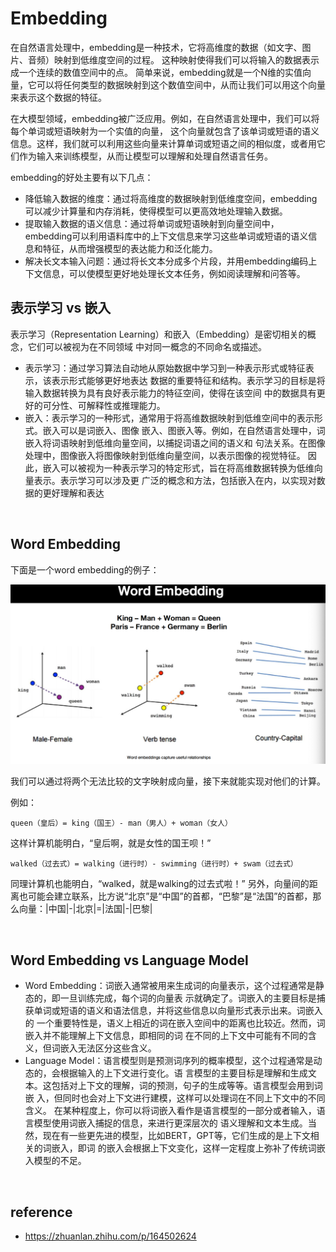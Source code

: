 # Embedding
在自然语言处理中，embedding是一种技术，它将高维度的数据（如文字、图片、音频）映射到低维度空间的过程。
这种映射使得我们可以将输入的数据表示成一个连续的数值空间中的点。
简单来说，embedding就是一个N维的实值向量，它可以将任何类型的数据映射到这个数值空间中，从而让我们可以用这个向量来表示这个数据的特征。

在大模型领域，embedding被广泛应用。例如，在自然语言处理中，我们可以将每个单词或短语映射为一个实值的向量，
这个向量就包含了该单词或短语的语义信息。这样，我们就可以利用这些向量来计算单词或短语之间的相似度，或者用它们作为输入来训练模型，从而让模型可以理解和处理自然语言任务。

embedding的好处主要有以下几点：
- 降低输入数据的维度：通过将高维度的数据映射到低维度空间，embedding可以减少计算量和内存消耗，使得模型可以更高效地处理输入数据。
- 提取输入数据的语义信息：通过将单词或短语映射到向量空间中，embedding可以利用语料库中的上下文信息来学习这些单词或短语的语义信息和特征，从而增强模型的表达能力和泛化能力。
- 解决长文本输入问题：通过将长文本分成多个片段，并用embedding编码上下文信息，可以使模型更好地处理长文本任务，例如阅读理解和问答等。


## 表示学习 vs 嵌入
表示学习（Representation Learning）和嵌入（Embedding）是密切相关的概念，它们可以被视为在不同领域
中对同一概念的不同命名或描述。
- 表示学习：通过学习算法自动地从原始数据中学习到一种表示形式或特征表示，该表示形式能够更好地表达
数据的重要特征和结构。表示学习的目标是将输入数据转换为具有良好表示能力的特征空间，使得在该空间
中的数据具有更好的可分性、可解释性或推理能力。
- 嵌入：表示学习的一种形式，通常用于将高维数据映射到低维空间中的表示形式。嵌入可以是词嵌入、图像
嵌入、图嵌入等。例如，在自然语言处理中，词嵌入将词语映射到低维向量空间，以捕捉词语之间的语义和
句法关系。在图像处理中，图像嵌入将图像映射到低维向量空间，以表示图像的视觉特征。
因此，嵌入可以被视为一种表示学习的特定形式，旨在将高维数据转换为低维向量表示。表示学习可以涉及更
广泛的概念和方法，包括嵌入在内，以实现对数据的更好理解和表达

<br>

## Word Embedding
下面是一个word embedding的例子：

<img src="./images/word%20embedding.png" />

我们可以通过将两个无法比较的文字映射成向量，接下来就能实现对他们的计算。

例如：
```
queen（皇后）= king（国王）- man（男人）+ woman（女人）
```
这样计算机能明白，“皇后啊，就是女性的国王呗！”
```
walked（过去式）= walking（进行时）- swimming（进行时）+ swam（过去式）
```
同理计算机也能明白，“walked，就是walking的过去式啦！”
另外，向量间的距离也可能会建立联系，比方说“北京”是“中国”的首都，“巴黎”是“法国”的首都，那么向量：|中国|-|北京|=|法国|-|巴黎|

<br>

## Word Embedding vs Language Model
- Word Embedding：词嵌入通常被用来生成词的向量表示，这个过程通常是静态的，即一旦训练完成，每个词的向量表
示就确定了。词嵌入的主要目标是捕获单词或短语的语义和语法信息，并将这些信息以向量形式表示出来。词嵌入的
一个重要特性是，语义上相近的词在嵌入空间中的距离也比较近。然而，词嵌入并不能理解上下文信息，即相同的词
在不同的上下文中可能有不同的含义，但词嵌入无法区分这些含义。
- Language Model：语言模型则是预测词序列的概率模型，这个过程通常是动态的，会根据输入的上下文进行变化。语
言模型的主要目标是理解和生成文本。这包括对上下文的理解，词的预测，句子的生成等等。语言模型会用到词嵌
入，但同时也会对上下文进行建模，这样可以处理词在不同上下文中的不同含义。
在某种程度上，你可以将词嵌入看作是语言模型的一部分或者输入，语言模型使用词嵌入捕捉的信息，来进行更深层次的
语义理解和文本生成。当然，现在有一些更先进的模型，比如BERT，GPT等，它们生成的是上下文相关的词嵌入，即词
的嵌入会根据上下文变化，这样一定程度上弥补了传统词嵌入模型的不足。

<br>

## reference
- https://zhuanlan.zhihu.com/p/164502624